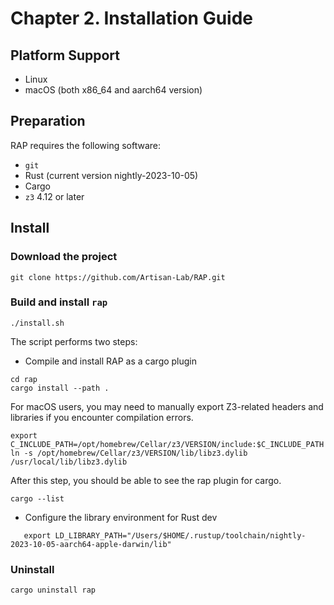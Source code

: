 # Chapter 2. Installation Guide

## Platform Support
* Linux
* macOS (both x86_64 and aarch64 version)

## Preparation
RAP requires the following software:
* `git`
* Rust (current version nightly-2023-10-05)
* Cargo
* `z3` 4.12 or later

## Install
### Download the project
```shell
git clone https://github.com/Artisan-Lab/RAP.git
```

### Build and install `rap`

```shell
./install.sh
```

The script performs two steps:
- Compile and install RAP as a cargo plugin
```shell
cd rap
cargo install --path .
```

For macOS users, you may need to manually export Z3-related headers and libraries if you encounter compilation errors.
```
export C_INCLUDE_PATH=/opt/homebrew/Cellar/z3/VERSION/include:$C_INCLUDE_PATH
ln -s /opt/homebrew/Cellar/z3/VERSION/lib/libz3.dylib /usr/local/lib/libz3.dylib
```

After this step, you should be able to see the rap plugin for cargo.
```
cargo --list
```

- Configure the library environment for Rust dev
```
   export LD_LIBRARY_PATH="/Users/$HOME/.rustup/toolchain/nightly-2023-10-05-aarch64-apple-darwin/lib" 
``` 

### Uninstall
```
cargo uninstall rap
```

